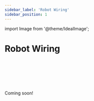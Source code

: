 ```yaml
---
sidebar_label: 'Robot Wiring'
sidebar_position: 1
---
```


import Image from '@theme/IdealImage';

# Robot Wiring

<br/><br/><br/><br/><br/>

<div style={{fontSize: '42px', textAlign: 'center'}}>Coming soon!</div>